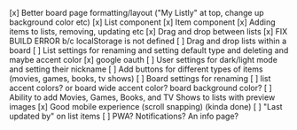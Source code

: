 [x] Better board page formatting/layout ("My Listly" at top, change up background color etc)
[x] List component
[x] Item component
[x] Adding items to lists, removing, updating etc
[x] Drag and drop between lists
[x] FIX BUILD ERROR b/c localStorage is not defined
[ ] Drag and drop lists within a board
[ ] List settings for renaming and setting default type and deleting and maybe accent color
[x] google oauth
[ ] User settings for dark/light mode and setting their nickname
[ ] Add buttons for different types of items (movies, games, books, tv shows)
[ ] Board settings for renaming
[ ] list accent colors? or board wide accent color? board background color?
[ ] Ability to add Movies, Games, Books, and TV Shows to lists with preview images
[x] Good mobile experience (scroll snapping) (kinda done)
[ ] "Last updated by" on list items
[ ] PWA? Notifications? An info page?